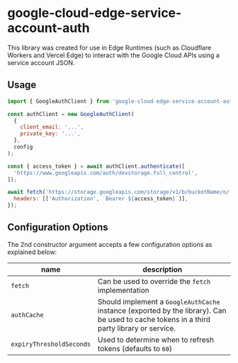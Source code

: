 # google-cloud-edge-service-account-auth



This library was created for use in Edge Runtimes (such as Cloudflare Workers and Vercel Edge) to interact with the Google Cloud APIs using a service account JSON.

## Usage

```js
import { GoogleAuthClient } from 'google-cloud-edge-service-account-auth';

const authClient = new GoogleAuthClient(
  {
    client_email: '...',
    private_key: '...',
  },
  config
);

const { access_token } = await authClient.authenticate([
  'https://www.googleapis.com/auth/devstorage.full_control',
]);

await fetch('https://storage.googleapis.com/storage/v1/b/bucketName/o/', {
  headers: [['Authorization', `Bearer ${access_token}`]],
});
```

## Configuration Options

The 2nd constructor argument accepts a few configuration options as explained below:

| name                     | description                                                                                                                               |
| ------------------------ | ----------------------------------------------------------------------------------------------------------------------------------------- |
| `fetch`                  | Can be used to override the `fetch` implementation                                                                                        |
| `authCache`              | Should implement a `GoogleAuthCache` instance (exported by the library). Can be used to cache tokens in a third party library or service. |
| `expiryThresholdSeconds` | Used to determine when to refresh tokens (defaults to `60`)                                                                               |

